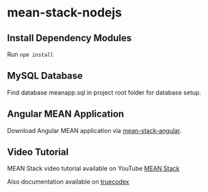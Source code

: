# mean-stack-nodejs

## Install Dependency Modules
Run `npm install`

## MySQL Database
Find database meanapp.sql in project root folder for database setup.

## Angular MEAN Application
Download Angular MEAN application via [mean-stack-angular](https://github.com/truecodex/mean-stack-angular).

## Video Tutorial
MEAN Stack video tutorial available on YouTube [MEAN Stack](https://www.youtube.com/watch?v=zpCKT8nGnds&list=PLgOUQYMnO_SSTYLh5LfrihQOETgkepliJ)

Also documentation available on [truecodex](https://www.truecodex.com/course/mean-mysql-expressjs-angular-nodejs)
